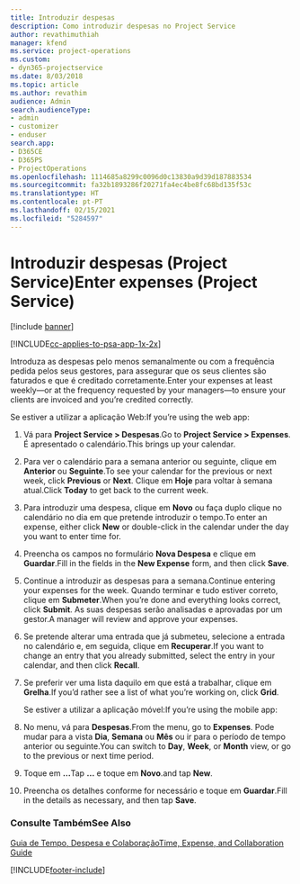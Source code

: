 ```yaml
---
title: Introduzir despesas
description: Como introduzir despesas no Project Service
author: revathimuthiah
manager: kfend
ms.service: project-operations
ms.custom:
- dyn365-projectservice
ms.date: 8/03/2018
ms.topic: article
ms.author: revathim
audience: Admin
search.audienceType:
- admin
- customizer
- enduser
search.app:
- D365CE
- D365PS
- ProjectOperations
ms.openlocfilehash: 1114685a8299c0096d0c13830a9d39d187883534
ms.sourcegitcommit: fa32b1893286f20271fa4ec4be8fc68bd135f53c
ms.translationtype: HT
ms.contentlocale: pt-PT
ms.lasthandoff: 02/15/2021
ms.locfileid: "5284597"
---
```

# <a name="enter-expenses-project-service"></a><span data-ttu-id="f1129-103">Introduzir despesas (Project Service)</span><span class="sxs-lookup"><span data-stu-id="f1129-103">Enter expenses (Project Service)</span></span>

[!include [banner](../includes/psa-now-project-operations.md)]

[!INCLUDE[cc-applies-to-psa-app-1x-2x](../includes/cc-applies-to-psa-app-1x-2x.md)]

<span data-ttu-id="f1129-104">Introduza as despesas pelo menos semanalmente ou com a frequência pedida pelos seus gestores, para assegurar que os seus clientes são faturados e que é creditado corretamente.</span><span class="sxs-lookup"><span data-stu-id="f1129-104">Enter your expenses at least weekly—or at the frequency requested by your managers—to ensure your clients are invoiced and you’re credited correctly.</span></span>  
  
 <span data-ttu-id="f1129-105">Se estiver a utilizar a aplicação Web:</span><span class="sxs-lookup"><span data-stu-id="f1129-105">If you’re using the web app:</span></span>  
  
1. <span data-ttu-id="f1129-106">Vá para **Project Service > Despesas**.</span><span class="sxs-lookup"><span data-stu-id="f1129-106">Go to **Project Service > Expenses**.</span></span> <span data-ttu-id="f1129-107">É apresentado o calendário.</span><span class="sxs-lookup"><span data-stu-id="f1129-107">This brings up your calendar.</span></span>  
  
2. <span data-ttu-id="f1129-108">Para ver o calendário para a semana anterior ou seguinte, clique em **Anterior** ou **Seguinte**.</span><span class="sxs-lookup"><span data-stu-id="f1129-108">To see your calendar for the previous or next week, click **Previous** or **Next**.</span></span> <span data-ttu-id="f1129-109">Clique em **Hoje** para voltar à semana atual.</span><span class="sxs-lookup"><span data-stu-id="f1129-109">Click **Today** to get back to the current week.</span></span>  
  
3. <span data-ttu-id="f1129-110">Para introduzir uma despesa, clique em **Novo** ou faça duplo clique no calendário no dia em que pretende introduzir o tempo.</span><span class="sxs-lookup"><span data-stu-id="f1129-110">To enter an expense, either click **New** or double-click in the calendar under the day you want to enter time for.</span></span>  
  
4. <span data-ttu-id="f1129-111">Preencha os campos no formulário **Nova Despesa** e clique em **Guardar**.</span><span class="sxs-lookup"><span data-stu-id="f1129-111">Fill in the fields in the **New Expense** form, and then click **Save**.</span></span>  
  
5. <span data-ttu-id="f1129-112">Continue a introduzir as despesas para a semana.</span><span class="sxs-lookup"><span data-stu-id="f1129-112">Continue entering your expenses for the week.</span></span> <span data-ttu-id="f1129-113">Quando terminar e tudo estiver correto, clique em **Submeter**.</span><span class="sxs-lookup"><span data-stu-id="f1129-113">When you’re done and everything looks correct, click **Submit**.</span></span> <span data-ttu-id="f1129-114">As suas despesas serão analisadas e aprovadas por um gestor.</span><span class="sxs-lookup"><span data-stu-id="f1129-114">A manager will review and approve your expenses.</span></span>  
  
6. <span data-ttu-id="f1129-115">Se pretende alterar uma entrada que já submeteu, selecione a entrada no calendário e, em seguida, clique em **Recuperar**.</span><span class="sxs-lookup"><span data-stu-id="f1129-115">If you want to change an entry that you already submitted, select the entry in your calendar, and then click **Recall**.</span></span>  
  
7. <span data-ttu-id="f1129-116">Se preferir ver uma lista daquilo em que está a trabalhar, clique em **Grelha**.</span><span class="sxs-lookup"><span data-stu-id="f1129-116">If you’d rather see a list of what you’re working on, click **Grid**.</span></span>  
  
   <span data-ttu-id="f1129-117">Se estiver a utilizar a aplicação móvel:</span><span class="sxs-lookup"><span data-stu-id="f1129-117">If you’re using the mobile app:</span></span>  
  
8. <span data-ttu-id="f1129-118">No menu, vá para **Despesas**.</span><span class="sxs-lookup"><span data-stu-id="f1129-118">From the menu, go to **Expenses**.</span></span>     <span data-ttu-id="f1129-119">Pode mudar para a vista **Dia**, **Semana** ou **Mês** ou ir para o período de tempo anterior ou seguinte.</span><span class="sxs-lookup"><span data-stu-id="f1129-119">You can switch to **Day**, **Week**, or **Month** view, or go to the previous or next time period.</span></span>  
  
9. <span data-ttu-id="f1129-120">Toque em **…**</span><span class="sxs-lookup"><span data-stu-id="f1129-120">Tap **…**</span></span> <span data-ttu-id="f1129-121">e toque em **Novo**.</span><span class="sxs-lookup"><span data-stu-id="f1129-121">and tap **New**.</span></span>  
  
10. <span data-ttu-id="f1129-122">Preencha os detalhes conforme for necessário e toque em **Guardar**.</span><span class="sxs-lookup"><span data-stu-id="f1129-122">Fill in the details as necessary, and then tap **Save**.</span></span>  
  
### <a name="see-also"></a><span data-ttu-id="f1129-123">Consulte Também</span><span class="sxs-lookup"><span data-stu-id="f1129-123">See Also</span></span>  
 [<span data-ttu-id="f1129-124">Guia de Tempo, Despesa e Colaboração</span><span class="sxs-lookup"><span data-stu-id="f1129-124">Time, Expense, and Collaboration Guide</span></span>](../psa/time-expense-collaboration-guide.md)


[!INCLUDE[footer-include](../includes/footer-banner.md)]